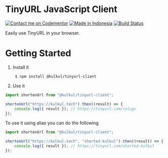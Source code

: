 # TinyURL JavaScript Client

[![Contact me on Codementor](https://cdn.codementor.io/badges/contact_me_github.svg)](https://www.codementor.io/amappuji?utm_source=github&utm_medium=button&utm_term=amappuji&utm_campaign=github)
[![Made in Indonesia](https://made-in-indonesia.github.io/made-in-indonesia.svg)](https://github.com/made-in-indonesia/made-in-indonesia)
[![Build Status](https://travis-ci.org/kulkultech/tinyurl-client.svg?branch=master)](https://travis-ci.org/kulkultech/tinyurl-client)

Easily use TinyURL in your browser.

# Getting Started

1. Install it

        $ npm install @kulkul/tinyurl-client

2. Use it

```javascript
import shortenUrl from "@kulkul/tinyurl-client";

shortenUrl("https://kulkul.tech").then((result) => {
    console.log({ result }); // https://tinyurl.com/<slug>
});
```

To use it using alias you can do the following

```javascript
import shortenUrl from "@kulkul/tinyurl-client";

shortenUrl("https://kulkul.tech", "shorted-kulkul").then((result) => {
    console.log({ result }); // https://tinyurl.com/shorted-kulkul
});
```
